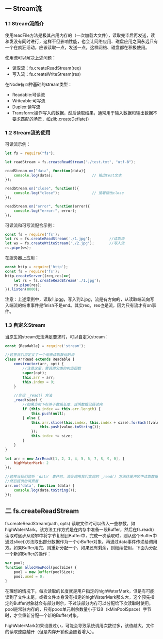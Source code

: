 ## 一 Stream流

###  1.1 Stream流简介

使用readFile方法是极其占用内存的（一次加载大文件），读取完毕后再发送，读和发没有同时进行，这样不但影响性能，也会让网络应用、磁盘应用之间永远只有一个在疯狂活动，应该读取一点，发送一点，这样网络、磁盘都在积极使用。  

使用流可以解决上述问题：
- 读取流：fs.createReadStream(req)
- 写入流：fs.createWriteStream(res)

在Node有四种基础的stream类型：
- Readable:可读流
- Writeable:可写流
- Duplex:读写流
- Transform:操作写入的数据，然后读取结果，通常用于输入数据和输出数据不要求匹配的场景，如zlib.createDeflate()

###  1.2 Stream流的使用

可读流示例：
```js
let fs = require("fs");

let readStream = fs.createReadStream("./test.txt", "utf-8");

readStream.on("data", function(data){
    console.log(data);                  // 输出test文本
});

readStream.on("close", function(){
    console.log("close");               // 接着输出close
});

readStream.on("error", function(error){
    console.log("error:", error);
});
```

可读流和可写流配合示例：
```JavaScript
const fs = require('fs');
let rs = fs.createReadStream('./1.jpg');        //读取流
let ws = fs.createWriteStream('./2.jpg');       //写入流
rs.pipe(ws);
```

在服务器上应用：
```js
const http = require('http');
const fs = require('fs');
http.createServer((req,res)=>{
    let rs = fs.createReadStream('./1.jpg');
    rs.pipe(res);
}).listen(8000);
```
注意：上述案例中，读取1.jpgg，写入到2.jpg，流是有方向的，从读取端流向写入端流的结束事件是finish不是end。其实req，res也是流，因为只有流才有on事件。

###  1.3 自定义Stream

当原生的stream无法满足要求时，可以自定义stream：
```js
const {Readable} = require('stream');
 
//这里我们自定义了一个用来读取数组的流
class ArrRead extends Readable {
    constructor(arr, opt) {
        //注意这里，需调用父类的构造函数
        super(opt);
        this.arr = arr;
        this.index = 0;
    }
 
    //实现 _read() 方法
    _read(size) {
        //如果当前下标等于数组长度，说明数据已经读完
        if (this.index == this.arr.length) {
            this.push(null);
        } else {
            this.arr.slice(this.index, this.index + size).forEach((value) => {
                this.push(value.toString());
            });
            this.index += size;
        }
    }
}
 
let arr = new ArrRead([1, 2, 3, 4, 5, 6, 7, 8, 9, 0], {
    highWaterMark: 2
});
 
//这样当我们监听 'data' 事件时，流会调用我们实现的 _read() 方法往缓冲区中读取数据
//然后提供给消费者
arr.on('data', function (data) {
    console.log(data.toString());
});
```

## 二 fs.createReadStream

fs.createReadStream(path, opts) 读取文件时可以传入一些参数，如highWaterMark。该方法工作方式是在内存中准备一段Buffer，然后在fs.read()读取时逐步从聪攀中将字节复制到Buffer中，完成一次读取时，则从这个Buffer中通过slice()方法取出部分数据作为一个小Buffer对象，再通过data事件传递给调用方。如果Buffer用完，则重新分配一个，如果还有剩余，则继续使用，下面为分配一个新的Buffer的操作：
```js
var pool;
function allocNewPool(poolSize) {
    pool = new Buffer(poolSize);
    pool.used = 0;
}
```

在理想的情况下，每次读取的长度就是用户指定的highWaterMark，但是有可能读到了文件末尾，或者文件本身没有指定的highWaterMark那么大，这个预先指定的Buffer对象就会有部分剩余，不过该部分内存可以分配给下次读取时使用。pool是常驻内存的，只有pooo单元剩余数量小于128（kMinPoolSpace）字节时，才会重新分配一个新的Buffer对象。  

highWaterMark如果设置过小，可能会导致系统调用次数过多，该值越大，文件的读取速度越开（但是内存开销也会随着增大）。  
